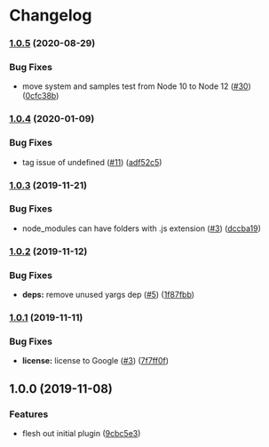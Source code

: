 # Changelog

### [1.0.5](https://www.github.com/googleapis/jsdoc-region-tag/compare/v1.0.4...v1.0.5) (2020-08-29)


### Bug Fixes

* move system and samples test from Node 10 to Node 12 ([#30](https://www.github.com/googleapis/jsdoc-region-tag/issues/30)) ([0cfc38b](https://www.github.com/googleapis/jsdoc-region-tag/commit/0cfc38b339c130389a0eb6927e4a8dd4db5c39e2))

### [1.0.4](https://www.github.com/googleapis/jsdoc-region-tag/compare/v1.0.3...v1.0.4) (2020-01-09)


### Bug Fixes

* tag issue of undefined ([#11](https://www.github.com/googleapis/jsdoc-region-tag/issues/11)) ([adf52c5](https://www.github.com/googleapis/jsdoc-region-tag/commit/adf52c5dc7f8531fc951f9cf80283d17c3dead37))

### [1.0.3](https://www.github.com/googleapis/jsdoc-region-tag/compare/v1.0.2...v1.0.3) (2019-11-21)


### Bug Fixes

* node_modules can have folders with .js extension ([#3](https://www.github.com/googleapis/jsdoc-region-tag/issues/3)) ([dccba19](https://www.github.com/googleapis/jsdoc-region-tag/commit/dccba19cf52290f84a559b19f4691e109fb7f031))

### [1.0.2](https://www.github.com/bcoe/jsdoc-region-tag/compare/v1.0.1...v1.0.2) (2019-11-12)


### Bug Fixes

* **deps:** remove unused yargs dep ([#5](https://www.github.com/bcoe/jsdoc-region-tag/issues/5)) ([1f87fbb](https://www.github.com/bcoe/jsdoc-region-tag/commit/1f87fbb70103a9589c8740db7bbd12f2989169bf))

### [1.0.1](https://www.github.com/bcoe/jsdoc-region-tag/compare/v1.0.0...v1.0.1) (2019-11-11)


### Bug Fixes

* **license:** license to Google ([#3](https://www.github.com/bcoe/jsdoc-region-tag/issues/3)) ([7f7ff0f](https://www.github.com/bcoe/jsdoc-region-tag/commit/7f7ff0f550f35af2cbcd1cc4e7ccb852de2ff01e))

## 1.0.0 (2019-11-08)


### Features

* flesh out initial plugin ([9cbc5e3](https://www.github.com/bcoe/jsdoc-region-tag/commit/9cbc5e3436b9164cb873c700a1e281795a0af327))

